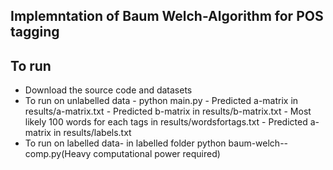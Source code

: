 
## Implemntation of Baum Welch-Algorithm for POS tagging

## To run
 -  Download the source code and datasets
 -  To run on unlabelled data - python main.py
        -  Predicted a-matrix in results/a-matrix.txt
        -  Predicted b-matrix in results/b-matrix.txt
        -  Most likely 100 words for each tags in results/wordsfortags.txt
        -  Predicted a-matrix in results/labels.txt
 -  To run on labelled data- in labelled folder python baum-welch--comp.py(Heavy computational power required)
 
